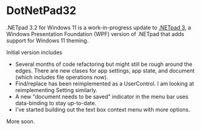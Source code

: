 # DotNetPad32

.NETpad 3.2 for Windows 11 is a work-in-progress update to [.NETpad 3](https://github.com/thurrott/DotNetPad3), a Windows Presentation Foundation (WPF) version of .NETpad that adds support for Windows 11 theming.

Initial version includes 

- Several months of code refactoring but might still be rough around the edges. There are new clases for app settings, app state, and document (which includes file operations now).
- Find/replace has been reimplemented as a UserControl. I am looking at reimplementing Setting similarly.
- A new "document needs to be saved" indicator in the menu bar uses data-binding to stay up-to-date.
- I've started building out the text box context menu with more options.

More soon.
